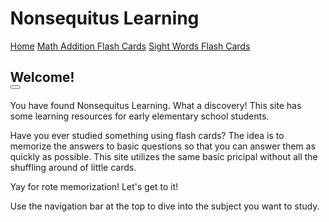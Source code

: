 <!DOCTYPE html>
<html>
<head>
<!-- Global site tag (gtag.js) - Google Analytics -->
<script async src="https://www.googletagmanager.com/gtag/js?id=UA-179401054-1"></script>
<script>
  window.dataLayer = window.dataLayer || [];
  function gtag(){dataLayer.push(arguments);}
  gtag('js', new Date());

  gtag('config', 'UA-179401054-1');
</script>
<meta charset="UTF-8">
<meta name="viewport" content="width=device-width, initial-scale=1">
<meta name="author" content="Matt Rolniak">
<meta name="description" content="Sight Words">
<link rel="stylesheet" href="https://www.w3schools.com/w3css/4/w3.css">
<script src="https://kit.fontawesome.com/eff118460a.js" crossorigin="anonymous"></script>
<style>
body, html{
	height:100%;
	margin:0;
}
.background{
	height:100%;
}
</style>

</head>
<title>
Nonsequitus Learning
</title>
<!-- <audio id="loadSound">
	<source src="Assets/Alley Dream.mp3" type="audio/mp3">
</audio> -->
<audio id="rightSound">
	<source src="Assets/smb_coin.wav" type="audio/wav">
</audio>
<audio id="wrongSound">
	<source src="Assets/smb_pipe.wav" type="audio/wav">
</audio>
</head>

<body>
<!-- Main Header -->
<div class="w3-container w3-blue-gray w3-wide" id="header">
<h1>Nonsequitus Learning</h1>
</div><!-- End Main header -->

<!-- page outer background -->
<div class="w3-container w3-blue background">

<!-- Nav -->
<div class="w3-bar w3-light-blue w3-border w3-round-xlarge"  id="nav">

<a href="index.html" class="w3-bar-item w3-button"><i class="fas fa-home"></i> Home</a>
<a href="Math Flash Cards v1.3.html" class="w3-bar-item w3-button"><i class="fas fa-plus"></i> Math Addition Flash Cards</a>
<a href="Sight Words v1.0.html" class="w3-bar-item w3-button"><i class="fas fa-book-reader"></i> Sight Words Flash Cards</a>

</div><!-- End nav -->

<!-- page inner background -->
<div class="w3-container w3-pale-blue background">

<!-- onload modal 
	<div class="w3-modal" id="directions">
		<div class="w3-modal-content w3-light-grey w3-container">
			<span onclick="toggleModal('directions')" class="w3-button w3-display-topright"><i class="fas fa-times"></i></span>
			<p>Put some instructions here!</p>
		</div>
	</div> -->
	
<!-- header -->
<div class="w3-bar w3-panel w3-deep-purple w3-animate-top">
<h2><span class="w3-bar-item w3-wide">Welcome!</span>
	<div class="w3-bar-item w3-right">
		<button class="w3-deep-purple w3-button" id="volume" onclick="muter()"><i class="fas fa-volume-mute"></i></button>
	</div>
</h2>
</div> <!-- end header -->
<div class="w3-animate-opacity">
	<p>You have found Nonsequitus Learning. What a discovery! This site has some learning resources for early elementary school students.</p>
	<p>Have you ever studied something using flash cards? The idea is to memorize the answers to basic questions so that you can answer them as quickly as possible. This site utilizes the same basic pricipal without all the shuffling around of little cards.</p>
	<p> Yay for rote memorization! Let's get to it!</p>
	<p> Use the navigation bar at the top to dive into the subject you want to study.</p>
</div>
</div> <!-- end inner background -->
</div> <!-- end outer background -->
</body>

<!-- footer -->
<div class="w3-container w3-blue">
<footer class="w3-bar w3-light-blue w3-border w3-round-xlarge">
	<a class="w3-bar-item w3-button" href="index.html"><i class="fas fa-home"></i> Home</a>
</footer>
</div>
</html>
